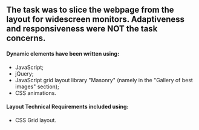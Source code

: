 ## The task was to slice the webpage from the layout for widescreen monitors. Adaptiveness and responsiveness were NOT the task concerns.

#### Dynamic elements have been written using:
- JavaScript;
- jQuery;
- JavaScript grid layout library "Masonry" (namely in the "Gallery of best images" section);
- CSS animations.

#### Layout Technical Requirements included using:
- CSS Grid layout.